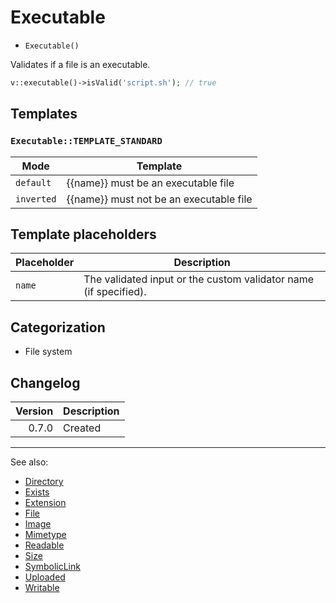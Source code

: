 # Executable

- `Executable()`

Validates if a file is an executable.

```php
v::executable()->isValid('script.sh'); // true
```

## Templates

### `Executable::TEMPLATE_STANDARD`

| Mode       | Template                                |
|------------|-----------------------------------------|
| `default`  | {{name}} must be an executable file     |
| `inverted` | {{name}} must not be an executable file |

## Template placeholders

| Placeholder | Description                                                      |
|-------------|------------------------------------------------------------------|
| `name`      | The validated input or the custom validator name (if specified). |

## Categorization

- File system

## Changelog

| Version | Description |
|--------:|-------------|
|   0.7.0 | Created     |

***
See also:

- [Directory](Directory.md)
- [Exists](Exists.md)
- [Extension](Extension.md)
- [File](File.md)
- [Image](Image.md)
- [Mimetype](Mimetype.md)
- [Readable](Readable.md)
- [Size](Size.md)
- [SymbolicLink](SymbolicLink.md)
- [Uploaded](Uploaded.md)
- [Writable](Writable.md)
